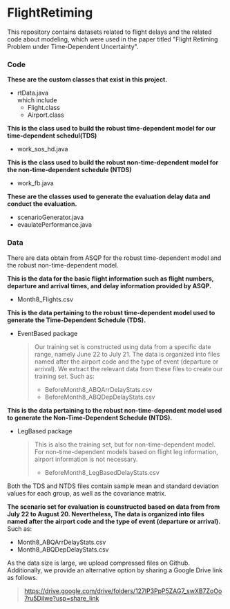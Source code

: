 # FlightRetiming
This repository contains datasets related to flight delays and the related code about modeling, which were used in the paper titled "Flight Retiming Problem under Time-Dependent Uncertainty".
### Code
**These are the custom classes that exist in this project.**
- rtData.java   
which include 
  - Flight.class    
  - Airport.class

**This is the class used to build the robust time-dependent model for our time-dependent schedul(TDS)**
- work_sos_hd.java

**This is the class used to build the robust non-time-dependent model for the non-time-dependent schedule (NTDS)**
- work_fb.java

**These are the classes used to generate the evaluation delay data and conduct the evaluation.**
- scenarioGenerator.java
- evaulatePerformance.java

### Data
There are data obtain from ASQP for the robust time-dependent model and the robust non-time-dependent model. 

**This is the data for the basic flight information such as flight numbers, departure and arrival times, and delay information provided by ASQP.**
- Month8_Flights.csv

**This is the data pertaining to the robust time-dependent model used to generate the Time-Dependent Schedule (TDS).**
- EventBased package
  > Our training set is constructed using data from a specific date range, namely June 22 to July 21. The data is organized into files named after the airport code and the type of event (departure or arrival). We extract the relevant data from these files to create our training set. Such as: 
  > - BeforeMonth8_ABQArrDelayStats.csv 
  > - BeforeMonth8_ABQDepDelayStats.csv

**This is the data pertaining to the robust non-time-dependent model used to generate the Non-Time-Dependent Schedule (NTDS).**
- LegBased package
  > This is also the training set, but for non-time-dependent model. For non-time-dependent models based on flight leg information, airport information is not necessary.
  > - BeforeMonth8_LegBasedDelayStats.csv

Both the TDS and NTDS files contain sample mean and standard deviation values for each group, as well as the covariance matrix.

**The scenario set for evaluation is counstructed based on data from from July 22 to August 20. Nevertheless, The data is organized into files named after the airport code and the type of event (departure or arrival).**
Such as:
- Month8_ABQArrDelayStats.csv
- Month8_ABQDepDelayStats.csv

As the data size is large, we upload compressed files on Github. Additionally, we provide an alternative option by sharing a Google Drive link as follows.
> https://drive.google.com/drive/folders/127lP3PpP5ZAG7_swXB7ZoOo7ru5DiIwe?usp=share_link

